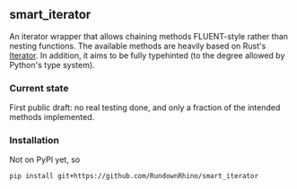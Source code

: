 ## smart_iterator
An iterator wrapper that allows chaining methods FLUENT-style rather than nesting functions. The available methods are heavily based on Rust's [Iterator](https://doc.rust-lang.org/nightly/core/iter/trait.Iterator.html). In addition, it aims to be fully typehinted (to the degree allowed by Python's type system).

### Current state
First public draft: no real testing done, and only a fraction of the intended methods implemented.

### Installation
Not on PyPI yet, so
```
pip install git+https://github.com/RundownRhino/smart_iterator
```